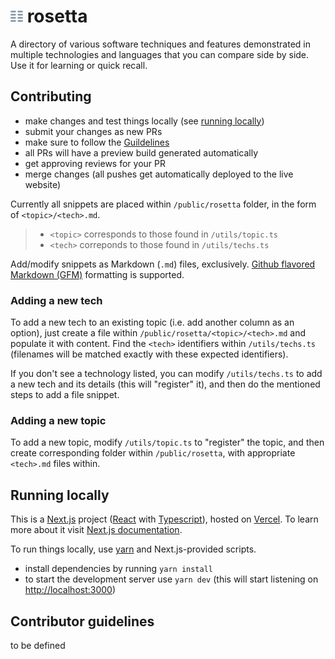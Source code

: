 # <img src="./public/logo.svg" height="20px"> rosetta

A directory of various software techniques and features demonstrated in multiple technologies and languages that you can compare side by side. Use it for learning or quick recall.

## Contributing

- make changes and test things locally (see [running locally](#running-locally))
- submit your changes as new PRs
- make sure to follow the [Guildelines](#contributor-guidelines)
- all PRs will have a preview build generated automatically
- get approving reviews for your PR
- merge changes (all pushes get automatically deployed to the live website)

Currently all snippets are placed within `/public/rosetta` folder, in the form of `<topic>/<tech>.md`.

> - `<topic>` corresponds to those found in `/utils/topic.ts`
> - `<tech>` correponds to those found in `/utils/techs.ts`

Add/modify snippets as Markdown (`.md`) files, exclusively. [Github flavored Markdown (GFM)](https://github.github.com/gfm/) formatting is supported.

### Adding a new tech

To add a new tech to an existing topic (i.e. add another column as an option), just create a file within `/public/rosetta/<topic>/<tech>.md` and populate it with content. Find the `<tech>` identifiers within `/utils/techs.ts` (filenames will be matched exactly with these expected identifiers).

If you don't see a technology listed, you can modify `/utils/techs.ts` to add a new tech and its details (this will "register" it), and then do the mentioned steps to add a file snippet.

### Adding a new topic

To add a new topic, modify `/utils/topic.ts` to "register" the topic, and then create corresponding folder within `/public/rosetta`, with appropriate `<tech>.md` files within.

## Running locally

This is a [Next.js](https://nextjs.org/) project ([React](https://reactjs.org) with [Typescript](https://www.typescriptlang.org)), hosted on [Vercel](https://vercel.com/). To learn more about it visit [Next.js documentation](https://nextjs.org/docs).

To run things locally, use [yarn](https://yarnpkg.com) and Next.js-provided scripts.

- install dependencies by running `yarn install`
- to start the development server use `yarn dev` (this will start listening on [http://localhost:3000](http://localhost:3000))

## Contributor guidelines

to be defined
